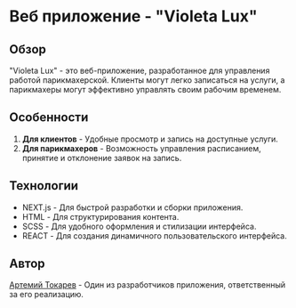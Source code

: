 # Веб приложение - "Violeta Lux"

## Обзор
"Violeta Lux" - это веб-приложение, разработанное для управления работой парикмахерской. Клиенты могут легко записаться на услуги, а парикмахеры могут эффективно управлять своим рабочим временем.

## Особенности
1. **Для клиентов** - Удобные просмотр и запись на доступные услуги.
2. **Для парикмахеров** - Возможность управления расписанием, принятие и отклонение заявок на запись.

## Технологии
- NEXT.js - Для быстрой разработки и сборки приложения.
- HTML - Для структурирования контента.
- SCSS - Для удобного оформления и стилизации интерфейса.
- REACT - Для создания динамичного пользовательского интерфейса.

## Автор
[Артемий Токарев](https://github.com/it-pizza) - Один из разработчиков приложения, ответственный за его реализацию.
